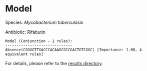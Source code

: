 
# Model

Species: *Mycobacterium tuberculosis*

Antibiotic: Rifabutin

```
Model (Conjunction - 1 rules):
------------------------------
Absence(CGGGGTTGACCCACAAGCGCCGACTGTCGGC) [Importance: 1.00, 4 equivalent rules]

```

For details, please refer to the [results directory](../../../../../results/scm_b/mycobacterium%20tuberculosis/rifabutin/repeat_2/).

